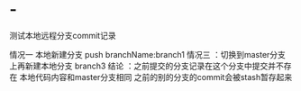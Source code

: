 # -
测试本地远程分支commit记录

情况一 本地新建分支 push branchName:branch1
情况三 ：切换到master分支上再新建本地分支 branch3
结论 ：之前提交的分支记录在这个分支中提交并不存在  本地代码内容和master分支相同 之前的别的分支的commit会被stash暂存起来 


